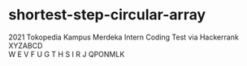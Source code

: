 # shortest-step-circular-array
2021 Tokopedia Kampus Merdeka Intern Coding Test via Hackerrank
XYZABCD  
W     E
V     F
U     G
T     H
S     I
R     J
QPONMLK
      
